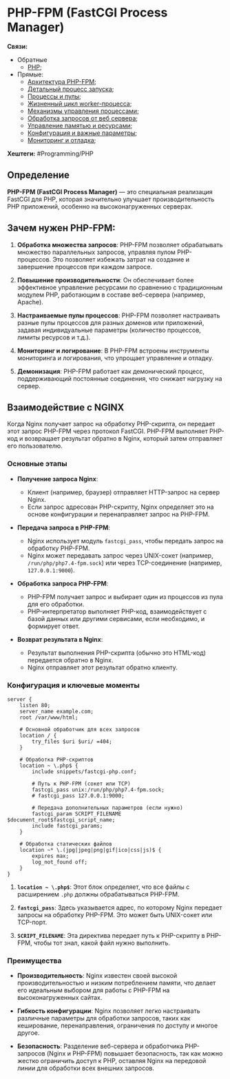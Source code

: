 
# PHP-FPM (FastCGI Process Manager)

**Связи:**
- Обратные
	- [PHP](PHP);
- Прямые:
	- [Архитектура PHP-FPM](php-fpm-arch);
	- [Детальный процесс запуска](php-fpm-process);
	- [Процессы и пулы](php-fpm-process-pools);
	- [Жизненный цикл worker-процесса](php-fpm-worker-proccess-lifecycle);
	- [Механизмы управления процессами](php-fpm-process-management);
	- [Обработка запросов от веб сервера](php-fpm-web-server-handling);
	- [Управление памятью и ресурсами](php-fpm-memory-resources-management);
	- [Конфигурация и важные параметры](php-fpm-configs);
	- [Мониторинг и отладка](php-fpm-monitoring);
	

**Хештеги:** #Programming/PHP

## Определение

**PHP-FPM (FastCGI Process Manager)** — это специальная реализация FastCGI для PHP, которая значительно улучшает производительность PHP приложений, особенно на высоконагруженных серверах.

## Зачем нужен PHP-FPM:

1. **Обработка множества запросов**: PHP-FPM позволяет обрабатывать множество параллельных запросов, управляя пулом PHP-процессов. Это позволяет избежать затрат на создание и завершение процессов при каждом запросе.
    
2. **Повышение производительности**: Он обеспечивает более эффективное управление ресурсами по сравнению с традиционным модулем PHP, работающим в составе веб-сервера (например, Apache).
    
3. **Настраиваемые пулы процессов**: PHP-FPM позволяет настраивать разные пулы процессов для разных доменов или приложений, задавая индивидуальные параметры (количество процессов, лимиты ресурсов и т.д.).
    
4. **Мониторинг и логирование**: В PHP-FPM встроены инструменты мониторинга и логирования, что упрощает управление и отладку.
    
5. **Демонизация**: PHP-FPM работает как демонический процесс, поддерживающий постоянные соединения, что снижает нагрузку на сервер.

## Взаимодействие с NGINX

Когда Nginx получает запрос на обработку PHP-скрипта, он передает этот запрос PHP-FPM через протокол FastCGI. PHP-FPM выполняет PHP-код и возвращает результат обратно в Nginx, который затем отправляет его пользователю.

### Основные этапы

- **Получение запроса Nginx**:
    
    - Клиент (например, браузер) отправляет HTTP-запрос на сервер Nginx.
    - Если запрос адресован PHP-скрипту, Nginx определяет это на основе конфигурации и перенаправляет запрос на PHP-FPM.

- **Передача запроса в PHP-FPM**:
    
    - Nginx использует модуль `fastcgi_pass`, чтобы передать запрос на обработку PHP-FPM.
    - Nginx может передавать запрос через UNIX-сокет (например, `/run/php/php7.4-fpm.sock`) или через TCP-соединение (например, `127.0.0.1:9000`).

- **Обработка запроса PHP-FPM**:
    
    - PHP-FPM получает запрос и выбирает один из процессов из пула для его обработки.
    - PHP-интерпретатор выполняет PHP-код, взаимодействует с базой данных или другими сервисами, если необходимо, и формирует ответ.

- **Возврат результата в Nginx**:
    
    - Результат выполнения PHP-скрипта (обычно это HTML-код) передается обратно в Nginx.
    - Nginx отправляет этот результат обратно клиенту.

### Конфигурация и ключевые моменты

```nginx
server {
    listen 80;
    server_name example.com;
    root /var/www/html;

    # Основной обработчик для всех запросов
    location / {
        try_files $uri $uri/ =404;
    }

    # Обработка PHP-скриптов
    location ~ \.php$ {
        include snippets/fastcgi-php.conf;

        # Путь к PHP-FPM (сокет или TCP)
        fastcgi_pass unix:/run/php/php7.4-fpm.sock;
        # fastcgi_pass 127.0.0.1:9000;

        # Передача дополнительных параметров (если нужно)
        fastcgi_param SCRIPT_FILENAME $document_root$fastcgi_script_name;
        include fastcgi_params;
    }

    # Обработка статических файлов
    location ~* \.(jpg|jpeg|png|gif|ico|css|js)$ {
        expires max;
        log_not_found off;
    }
}
```

1) **`location ~ \.php$`**: Этот блок определяет, что все файлы с расширением `.php` должны обрабатываться PHP-FPM.
    
2) **`fastcgi_pass`**: Здесь указывается адрес, по которому Nginx передает запросы на обработку PHP-FPM. Это может быть UNIX-сокет или TCP-порт.
    
3) **`SCRIPT_FILENAME`**: Эта директива передает путь к PHP-скрипту в PHP-FPM, чтобы тот знал, какой файл нужно выполнить.

### Преимущества

- **Производительность**: Nginx известен своей высокой производительностью и низким потреблением памяти, что делает его идеальным выбором для работы с PHP-FPM на высоконагруженных сайтах.
    
- **Гибкость конфигурации**: Nginx позволяет легко настраивать различные параметры для обработки запросов, таких как кеширование, перенаправления, ограничения по доступу и многое другое.
    
- **Безопасность**: Разделение веб-сервера и обработчика PHP-запросов (Nginx и PHP-FPM) повышает безопасность, так как можно жестко ограничить доступ к PHP, оставляя Nginx на передовой линии для обработки всех внешних запросов.

